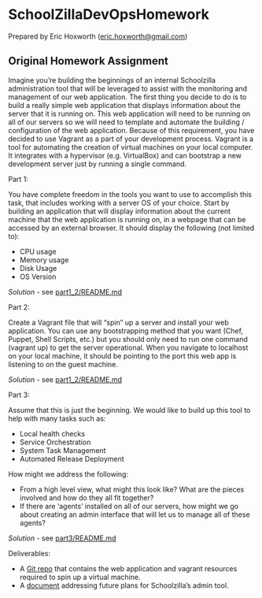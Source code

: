 SchoolZillaDevOpsHomework
=========================

Prepared by Eric Hoxworth (eric.hoxworth@gmail.com)


Original Homework Assignment
----------------------------

Imagine you’re building the beginnings of an internal Schoolzilla administration tool that will be
leveraged to assist with the monitoring and management of our web application. The first thing
you decide to do is to build a really simple web application that displays information about the
server that it is running on. This web application will need to be running on all of our servers so
we will need to template and automate the building / configuration of the web application.
Because of this requirement, you have decided to use Vagrant as a part of your development
process. Vagrant is a tool for automating the creation of virtual machines on your local computer.
It integrates with a hypervisor (e.g. VirtualBox) and can bootstrap a new development server just
by running a single command.

Part 1:

You have complete freedom in the tools you want to use to accomplish this task, that includes
working with a server OS of your choice. Start by building an application that will display
information about the current machine that the web application is running on, in a webpage that
can be accessed by an external browser. It should display the following (not limited to):

 - CPU usage
 - Memory usage
 - Disk Usage
 - OS Version

*Solution* - see [part1_2/README.md](part1_2/README.md)


Part 2:

Create a Vagrant file that will “spin” up a server and install your web application. You can use any
bootstrapping method that you want (Chef, Puppet, Shell Scripts, etc.) but you should only need
to run one command (vagrant up) to get the server operational. When you navigate to localhost
on your local machine, it should be pointing to the port this web app is listening to on the guest
machine.

*Solution* - see [part1_2/README.md](part1_2/README.md)


Part 3:

Assume that this is just the beginning. We would like to build up this tool to help with many tasks
such as:

 - Local health checks
 - Service Orchestration
 - System Task Management
 - Automated Release Deployment

How might we address the following:

 - From a high level view, what might this look like? What are the pieces involved and how
do they all fit together?
 - If there are ‘agents’ installed on all of our servers, how might we go about creating an
admin interface that will let us to manage all of these agents?

*Solution* - see [part3/README.md](part3/README.md)

Deliverables:

 - A [Git repo](https://github.com/xoho/SchoolZillaDevOpsHomework) that contains the web application and vagrant resources required to spin up a
virtual machine.
 - A [document](part3/README.md) addressing future plans for Schoolzilla’s admin tool.